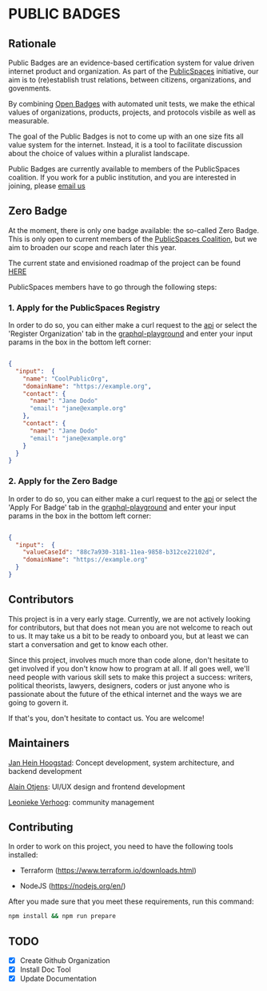 # PUBLIC BADGES

## Rationale

Public Badges are an evidence-based certification system for value driven
internet product and organization. As part of the
[PublicSpaces](https://publicspaces.net) initiative, our aim is to (re)establish
trust relations, between citizens, organizations, and govenments.

By combining [Open Badges](https://openbadges.org/) with automated unit tests,
we make the ethical values of organizations, products, projects, and protocols
visbile as well as measurable.

The goal of the Public Badges is not to come up with an one size fits all value
system for the internet. Instead, it is a tool to facilitate discussion about
the choice of values within a pluralist landscape.

Public Badges are currently available to members of the PublicSpaces coalition.
If you work for a public institution, and you are interested in joining, please
[email us]()


## Zero Badge

At the moment, there is only one badge available: the so-called Zero Badge.
This is only open to current members of the [PublicSpaces
Coalition](https://publicspaces.net/the-coalition/), but we aim to broaden our
scope and reach later this year.

The current state and envisioned roadmap of the project can be found
[HERE](./state_of_the_project.md)

PublicSpaces members have to go through the following steps:

### 1. Apply for the PublicSpaces Registry

In order to do so, you can either make a curl request to the
[api](https://2cnf4k566a.execute-api.eu-west-1.amazonaws.com/dev/graphql) or
select the 'Register Organization' tab in the
[graphql-playground](https://2cnf4k566a.execute-api.eu-west-1.amazonaws.com/dev/playground)
and enter your input params in the box in the bottom left corner:

```json

{
  "input":  {
    "name": "CoolPublicOrg",
    "domainName": "https://example.org",
    "contact": {
      "name": "Jane Dodo"
      "email": "jane@example.org"
    },
    "contact": {
      "name": "Jane Dodo"
      "email": "jane@example.org"
    }
  }
}

```

### 2. Apply for the Zero Badge

In order to do so, you can either make a curl request to the
[api](https://2cnf4k566a.execute-api.eu-west-1.amazonaws.com/dev/graphql) or
select the 'Apply For Badge' tab in the
[graphql-playground](https://2cnf4k566a.execute-api.eu-west-1.amazonaws.com/dev/playground)
and enter your input params in the box in the bottom left corner:

```json

{
  "input":  {
    "valueCaseId": "88c7a930-3181-11ea-9858-b312ce22102d",
    "domainName": "https://example.org"
  }
}

```


## Contributors

This project is in a very early stage. Currently, we are not actively looking for
contributors, but that does not mean you are not welcome to reach out to us. It
may take us a bit to be ready to onboard you, but at least we can start a
conversation and get to know each other.

Since this project, involves much more than code alone, don't hesitate to get involved
if you don't know how to program at all. If all goes well, we'll need people with various
skill sets to make this project a success: writers, political theorists,
lawyers, designers, coders or just anyone who is passionate about the future of the ethical
internet and the ways we are going to govern it.

If that's you, don't hesitate to contact us. You are welcome!


## Maintainers

[Jan Hein Hoogstad](https://github.com/yeehaa123): Concept development, system architecture,
and backend development

[Alain Otjens](https://github.com/alain0): UI/UX design and frontend development

[Leonieke Verhoog](...): community management

## Contributing

In order to work on this project, you need to have the following tools
installed:

- Terraform (https://www.terraform.io/downloads.html)

- NodeJS (https://nodejs.org/en/)

After you made sure that you meet these requirements, run this command:

```bash
npm install && npm run prepare
```

## TODO

- [x] Create Github Organization
- [x] Install Doc Tool
- [x] Update Documentation

